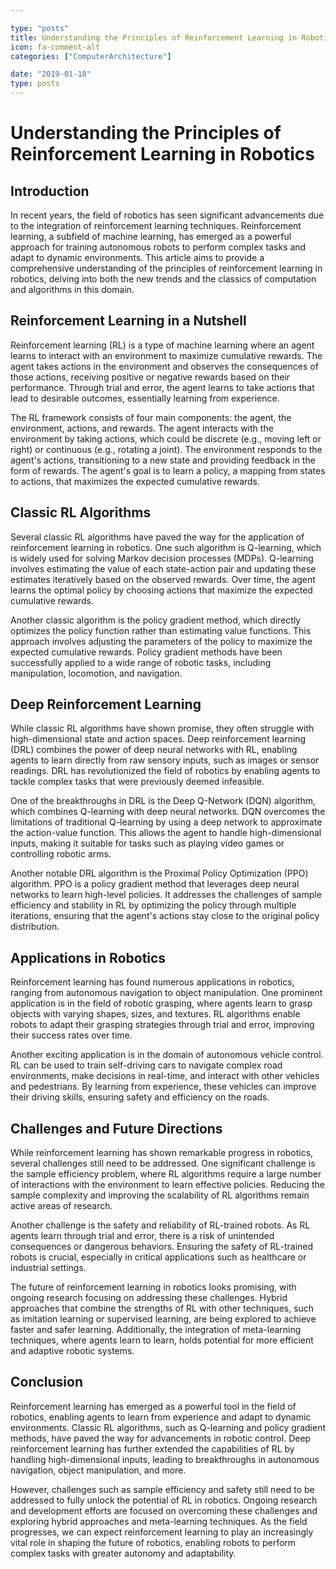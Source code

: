 ```yaml
---

type: "posts"
title: Understanding the Principles of Reinforcement Learning in Robotics
icon: fa-comment-alt
categories: ["ComputerArchitecture"]

date: "2019-01-18"
type: posts
---
```





# Understanding the Principles of Reinforcement Learning in Robotics

## Introduction

In recent years, the field of robotics has seen significant advancements due to the integration of reinforcement learning techniques. Reinforcement learning, a subfield of machine learning, has emerged as a powerful approach for training autonomous robots to perform complex tasks and adapt to dynamic environments. This article aims to provide a comprehensive understanding of the principles of reinforcement learning in robotics, delving into both the new trends and the classics of computation and algorithms in this domain.

## Reinforcement Learning in a Nutshell

Reinforcement learning (RL) is a type of machine learning where an agent learns to interact with an environment to maximize cumulative rewards. The agent takes actions in the environment and observes the consequences of those actions, receiving positive or negative rewards based on their performance. Through trial and error, the agent learns to take actions that lead to desirable outcomes, essentially learning from experience.

The RL framework consists of four main components: the agent, the environment, actions, and rewards. The agent interacts with the environment by taking actions, which could be discrete (e.g., moving left or right) or continuous (e.g., rotating a joint). The environment responds to the agent's actions, transitioning to a new state and providing feedback in the form of rewards. The agent's goal is to learn a policy, a mapping from states to actions, that maximizes the expected cumulative rewards.

## Classic RL Algorithms

Several classic RL algorithms have paved the way for the application of reinforcement learning in robotics. One such algorithm is Q-learning, which is widely used for solving Markov decision processes (MDPs). Q-learning involves estimating the value of each state-action pair and updating these estimates iteratively based on the observed rewards. Over time, the agent learns the optimal policy by choosing actions that maximize the expected cumulative rewards.

Another classic algorithm is the policy gradient method, which directly optimizes the policy function rather than estimating value functions. This approach involves adjusting the parameters of the policy to maximize the expected cumulative rewards. Policy gradient methods have been successfully applied to a wide range of robotic tasks, including manipulation, locomotion, and navigation.

## Deep Reinforcement Learning

While classic RL algorithms have shown promise, they often struggle with high-dimensional state and action spaces. Deep reinforcement learning (DRL) combines the power of deep neural networks with RL, enabling agents to learn directly from raw sensory inputs, such as images or sensor readings. DRL has revolutionized the field of robotics by enabling agents to tackle complex tasks that were previously deemed infeasible.

One of the breakthroughs in DRL is the Deep Q-Network (DQN) algorithm, which combines Q-learning with deep neural networks. DQN overcomes the limitations of traditional Q-learning by using a deep network to approximate the action-value function. This allows the agent to handle high-dimensional inputs, making it suitable for tasks such as playing video games or controlling robotic arms.

Another notable DRL algorithm is the Proximal Policy Optimization (PPO) algorithm. PPO is a policy gradient method that leverages deep neural networks to learn high-level policies. It addresses the challenges of sample efficiency and stability in RL by optimizing the policy through multiple iterations, ensuring that the agent's actions stay close to the original policy distribution.

## Applications in Robotics

Reinforcement learning has found numerous applications in robotics, ranging from autonomous navigation to object manipulation. One prominent application is in the field of robotic grasping, where agents learn to grasp objects with varying shapes, sizes, and textures. RL algorithms enable robots to adapt their grasping strategies through trial and error, improving their success rates over time.

Another exciting application is in the domain of autonomous vehicle control. RL can be used to train self-driving cars to navigate complex road environments, make decisions in real-time, and interact with other vehicles and pedestrians. By learning from experience, these vehicles can improve their driving skills, ensuring safety and efficiency on the roads.

## Challenges and Future Directions

While reinforcement learning has shown remarkable progress in robotics, several challenges still need to be addressed. One significant challenge is the sample efficiency problem, where RL algorithms require a large number of interactions with the environment to learn effective policies. Reducing the sample complexity and improving the scalability of RL algorithms remain active areas of research.

Another challenge is the safety and reliability of RL-trained robots. As RL agents learn through trial and error, there is a risk of unintended consequences or dangerous behaviors. Ensuring the safety of RL-trained robots is crucial, especially in critical applications such as healthcare or industrial settings.

The future of reinforcement learning in robotics looks promising, with ongoing research focusing on addressing these challenges. Hybrid approaches that combine the strengths of RL with other techniques, such as imitation learning or supervised learning, are being explored to achieve faster and safer learning. Additionally, the integration of meta-learning techniques, where agents learn to learn, holds potential for more efficient and adaptive robotic systems.

## Conclusion

Reinforcement learning has emerged as a powerful tool in the field of robotics, enabling agents to learn from experience and adapt to dynamic environments. Classic RL algorithms, such as Q-learning and policy gradient methods, have paved the way for advancements in robotic control. Deep reinforcement learning has further extended the capabilities of RL by handling high-dimensional inputs, leading to breakthroughs in autonomous navigation, object manipulation, and more.

However, challenges such as sample efficiency and safety still need to be addressed to fully unlock the potential of RL in robotics. Ongoing research and development efforts are focused on overcoming these challenges and exploring hybrid approaches and meta-learning techniques. As the field progresses, we can expect reinforcement learning to play an increasingly vital role in shaping the future of robotics, enabling robots to perform complex tasks with greater autonomy and adaptability.